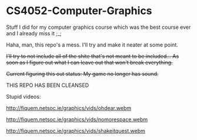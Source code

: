 CS4052-Computer-Graphics
========================

Stuff I did for my computer graphics course which was the best course ever and I already miss it ;_;

Haha, man, this repo's a mess. I'll try and make it neater at some point. 

<s>I'll try to not include all of the shite that's not meant to be included... As soon as I figure out what I can leave out that won't break everything.</s>

<s>Current figuring this out status: My game no longer has sound.</s>

THIS REPO HAS BEEN CLEANSED

Stupid videos:

http://fiquem.netsoc.ie/graphics/vids/ohdear.webm

http://fiquem.netsoc.ie/graphics/vids/nomorespace.webm

http://fiquem.netsoc.ie/graphics/vids/shakeitquest.webm

